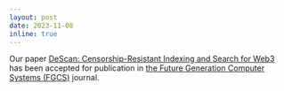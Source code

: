 ```yaml
---
layout: post
date: 2023-11-08
inline: true
---
```


Our paper [DeScan: Censorship-Resistant Indexing and Search for Web3](https://www.sciencedirect.com/science/article/pii/S0167739X23004132) has been accepted for publication in [the Future Generation Computer Systems (FGCS)](https://www.sciencedirect.com/journal/future-generation-computer-systems) journal.